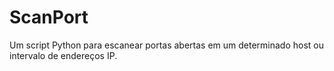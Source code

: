 # ScanPort
Um script Python para escanear portas abertas em um determinado host ou intervalo de endereços IP.
